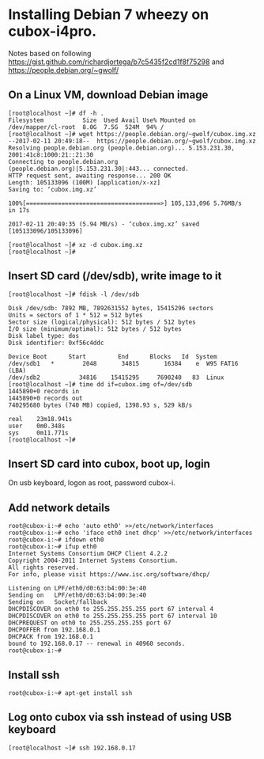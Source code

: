 # Installing Debian 7 wheezy on cubox-i4pro.

Notes based on following https://gist.github.com/richardjortega/b7c5435f2cd1f8f75298 and https://people.debian.org/~gwolf/

## On a Linux VM, download Debian image

    [root@localhost ~]# df -h .
    Filesystem           Size  Used Avail Use% Mounted on
    /dev/mapper/cl-root  8.0G  7.5G  524M  94% /
    [root@localhost ~]# wget https://people.debian.org/~gwolf/cubox.img.xz
    --2017-02-11 20:49:18--  https://people.debian.org/~gwolf/cubox.img.xz
    Resolving people.debian.org (people.debian.org)... 5.153.231.30, 2001:41c8:1000:21::21:30
    Connecting to people.debian.org (people.debian.org)|5.153.231.30|:443... connected.
    HTTP request sent, awaiting response... 200 OK
    Length: 105133096 (100M) [application/x-xz]
    Saving to: ‘cubox.img.xz’
    
    100%[======================================>] 105,133,096 5.76MB/s   in 17s
    
    2017-02-11 20:49:35 (5.94 MB/s) - ‘cubox.img.xz’ saved [105133096/105133096]
    
    [root@localhost ~]# xz -d cubox.img.xz
    [root@localhost ~]# 

## Insert SD card (/dev/sdb), write image to it

    [root@localhost ~]# fdisk -l /dev/sdb
    
    Disk /dev/sdb: 7892 MB, 7892631552 bytes, 15415296 sectors
    Units = sectors of 1 * 512 = 512 bytes
    Sector size (logical/physical): 512 bytes / 512 bytes
    I/O size (minimum/optimal): 512 bytes / 512 bytes
    Disk label type: dos
    Disk identifier: 0xf56c4ddc
    
    Device Boot      Start         End      Blocks   Id  System
    /dev/sdb1   *        2048       34815       16384    e  W95 FAT16 (LBA)
    /dev/sdb2           34816    15415295     7690240   83  Linux
    [root@localhost ~]# time dd if=cubox.img of=/dev/sdb
    1445890+0 records in
    1445890+0 records out
    740295680 bytes (740 MB) copied, 1398.93 s, 529 kB/s
    
    real    23m18.941s
    user    0m0.348s
    sys     0m11.771s
    [root@localhost ~]#

## Insert SD card into cubox, boot up, login

On usb keyboard, logon as root, password cubox-i.

## Add network details

    root@cubox-i:~# echo 'auto eth0' >>/etc/network/interfaces
    root@cubox-i:~# echo 'iface eth0 inet dhcp' >>/etc/network/interfaces
    root@cubox-i:~# ifdown eth0
    root@cubox-i:~# ifup eth0
    Internet Systems Consortium DHCP Client 4.2.2
    Copyright 2004-2011 Internet Systems Consortium.
    All rights reserved.
    For info, please visit https://www.isc.org/software/dhcp/
    
    Listening on LPF/eth0/d0:63:b4:00:3e:40
    Sending on   LPF/eth0/d0:63:b4:00:3e:40
    Sending on   Socket/fallback
    DHCPDISCOVER on eth0 to 255.255.255.255 port 67 interval 4
    DHCPDISCOVER on eth0 to 255.255.255.255 port 67 interval 10
    DHCPREQUEST on eth0 to 255.255.255.255 port 67
    DHCPOFFER from 192.168.0.1
    DHCPACK from 192.168.0.1
    bound to 192.168.0.17 -- renewal in 40960 seconds.
    root@cubox-i:~#

## Install ssh
  
    root@cubox-i:~# apt-get install ssh

## Log onto cubox via ssh instead of using USB keyboard

    [root@localhost ~]# ssh 192.168.0.17
